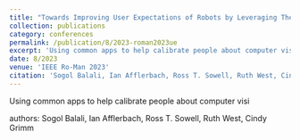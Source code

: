 ```yaml
---
title: "Towards Improving User Expectations of Robots by Leveraging Their Experience with Computer Vision Apps"
collection: publications
category: conferences
permalink: /publication/8/2023-roman2023ue
excerpt: 'Using common apps to help calibrate people about computer vision'
date: 8/2023
venue: 'IEEE Ro-Man 2023'
citation: 'Sogol Balali, Ian Afflerbach, Ross T. Sowell, Ruth West, Cindy Grimm'
---
```

Using common apps to help calibrate people about computer visi

authors: Sogol Balali, Ian Afflerbach, Ross T. Sowell, Ruth West, Cindy Grimm